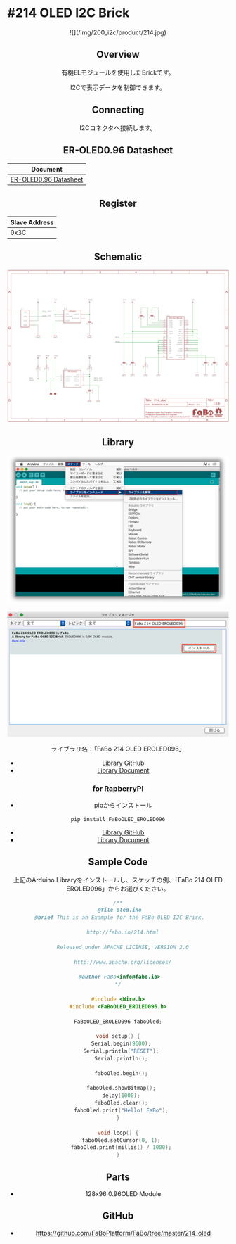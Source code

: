 # #214 OLED I2C Brick

<center>![](/img/200_i2c/product/214.jpg)
<!--COLORME-->

## Overview
有機ELモジュールを使用したBrickです。

I2Cで表示データを制御できます。

## Connecting
I2Cコネクタへ接続します。


## ER-OLED0.96 Datasheet
| Document |
| -- |
| [ER-OLED0.96 Datasheet](http://www.buydisplay.com/download/manual/ER-OLED0.96_Series_Datasheet.pdf) |

## Register
| Slave Address |
| -- |
| 0x3C |

## Schematic
![](/img/200_i2c/schematic/214_oled.png)

## Library


![](/img/common/install_lib.png)

![](/img/200_i2c/docs/214_oled_docs_001.png)

  ライブラリ名：「FaBo 214 OLED EROLED096」

- [Library GitHub](https://github.com/FaBoPlatform/FaBoOLED-EROLED096-Library)
- [Library Document](http://fabo.io/doxygen/FaBoOLED-EROLED096-Library)

### for RapberryPI
- pipからインストール
```
pip install FaBoOLED_EROLED096
```
- [Library GitHub](https://github.com/FaBoPlatform/FaBoOLED-EROLED096-Python)
- [Library Document](http://fabo.io/doxygen/FaBoOLED-EROLED096-Python/)

## Sample Code
上記のArduino Libraryをインストールし、スケッチの例、「FaBo 214 OLED EROLED096」からお選びください。

```c
/**
 @file oled.ino
 @brief This is an Example for the FaBo OLED I2C Brick.

   http://fabo.io/214.html

   Released under APACHE LICENSE, VERSION 2.0

   http://www.apache.org/licenses/

 @author FaBo<info@fabo.io>
*/

#include <Wire.h>
#include <FaBoOLED_EROLED096.h>

FaBoOLED_EROLED096 faboOled;

void setup() {
  Serial.begin(9600);
  Serial.println("RESET");
  Serial.println();

  faboOled.begin();

  faboOled.showBitmap();
  delay(1000);
  faboOled.clear();
  faboOled.print("Hello! FaBo");
}

void loop() {
  faboOled.setCursor(0, 1);
  faboOled.print(millis() / 1000);
}
```

## Parts
- 128x96 0.96OLED Module

## GitHub
- https://github.com/FaBoPlatform/FaBo/tree/master/214_oled
